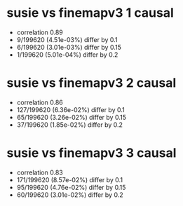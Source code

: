 # susie vs finemapv3  1 causal

- correlation 0.89
- 9/199620 (4.51e-03%) differ by 0.1
- 6/199620 (3.01e-03%) differ by 0.15
- 1/199620 (5.01e-04%) differ by 0.2


# susie vs finemapv3  2 causal

- correlation 0.86
- 127/199620 (6.36e-02%) differ by 0.1
- 65/199620 (3.26e-02%) differ by 0.15
- 37/199620 (1.85e-02%) differ by 0.2


# susie vs finemapv3  3 causal

- correlation 0.83
- 171/199620 (8.57e-02%) differ by 0.1
- 95/199620 (4.76e-02%) differ by 0.15
- 60/199620 (3.01e-02%) differ by 0.2


